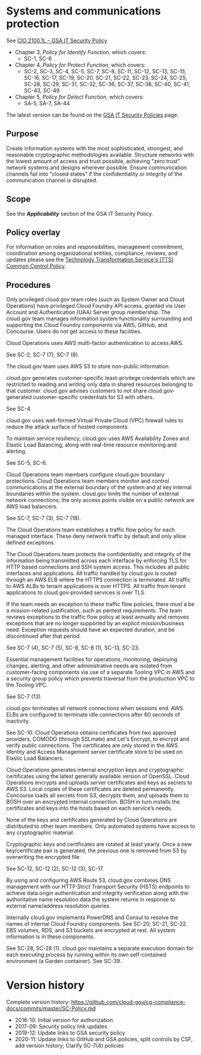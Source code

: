 # Systems and communications protection

See [CIO 2100.1L – GSA IT Security Policy](https://www.gsa.gov/cdnstatic/CIO_2100_1L_CHGE_1_CC040905_signed_PDF_version_7-15-2019.pdf) 

* Chapter 3, _Policy for Identify Function_, which covers:
  * SC-1, SC-6
* Chapter 4, _Policy for Protect Function_, which covers:
  * SC-2, SC-3, SC-4, SC-5, SC-7, SC-8, SC-11, SC-12, SC-13, SC-15, SC-16, SC-17, SC-19, SC-20, SC-21, SC-22, SC-23, SC-24, SC-25, SC-28, SC-29, SC-31, SC-32, SC-36, SC-37, SC-38, SC-40, SC-41, SC-43, SC-49
* Chapter 5, _Policy for Detect Function_, which covers:
  * SA-5, SA-7, SA-44

The latest version can be found on the [GSA IT Security Policies](https://www.gsa.gov/about-us/organization/office-of-the-chief-information-officer/chief-information-security-officer-ciso/it-security-policies) page.

## Purpose

Create information systems with the most sophisticated, strongest, and reasonable cryptographic methodologies available. Structure networks with the lowest amount of access and trust possible, achieving "zero trust" network systems and designs wherever possible. Ensure communication channels fail into "closed states" if the confidentiality or integrity of the communication channel is disrupted.

## Scope

See the **_Applicability_** section of the GSA IT Security Policy.

## Policy overlay

For information on roles and responsibilities, management commitment, coordination among organizational entities, compliance, reviews, and updates please see the [Technology Transformation Service's (TTS) Common Control Policy](https://github.com/cloud-gov/cg-compliance-docs/blob/master/TTS-Common-Control-Policy.md).

## Procedures

Only privileged cloud.gov team roles (such as System Owner and Cloud Operations) have privileged Cloud Foundry API access, granted via User Account and Authentication (UAA) Server group membership. The cloud.gov team manages information system functionality surrounding and supporting the Cloud Foundry components via AWS, GitHub, and Concourse. Users do not get access to these facilities.

Cloud Operations uses AWS multi-factor authentication to access AWS.

See SC-2, SC-7 (7), SC-7 (8).

The cloud.gov team uses AWS S3 to store non-public information.

cloud.gov generates customer-specific least-privilege credentials which are restricted to reading and writing only data in shared resources belonging to that customer. cloud.gov advises customers to not share cloud.gov-generated customer-specific credentials for S3 with others.

See SC-4.

cloud.gov uses well-formed Virtual Private Cloud (VPC) firewall rules to reduce the attack surface of hosted components.

To maintain service resiliency, cloud.gov uses AWS Availability Zones and Elastic Load Balancing, along with real-time resource monitoring and alerting.

See SC-5, SC-6.

Cloud Operations team members configure cloud.gov boundary protections. Cloud Operations team members monitor and control communications at the external boundary of the system and at key internal boundaries within the system. cloud.gov limits the number of external network connections; the only access points visible on a public network are AWS load balancers.

See SC-7, SC-7 (3), SC-7 (18).

The Cloud Operations team establishes a traffic flow policy for each managed interface. These deny network traffic by default and only allow defined exceptions.

The Cloud Operations team protects the confidentiality and integrity of the information being transmitted across each interface by enforcing TLS for HTTP based connections and SSH system access. This includes all public interfaces and applications. All traffic handled by cloud.gov is routed through an AWS ELB where the HTTPS connection is terminated. All traffic to AWS ALBs to tenant applications is over HTTPS. All traffic from tenant applications to cloud.gov-provided services is over TLS. 

If the team needs an exception to these traffic flow policies, there must a be a mission-related justification, such as pentest requirements. The team reviews exceptions to the traffic flow policy at least annually and removes exceptions that are no longer supported by an explicit mission/business need. Exception requests should have an expected duration, and be discontinued after that period.

See SC-7 (4), SC-7 (5), SC-8, SC-8 (1), SC-13, SC-23.

Essential management facilities for operations, monitoring, deploying changes, alerting, and other administrative needs are isolated from customer-facing components via use of a separate Tooling VPC in AWS and a security group policy which prevents traversal from the production VPC to the Tooling VPC.

See SC-7 (13).

cloud.gov terminates all network connections when sessions end. AWS ELBs are configured to terminate idle connections after 60 seconds of inactivity.

See SC-10.
Cloud Operations obtains certificates from two approved providers, COMODO (through SSLmate) and Let's Encrypt, to encrypt and verify public connections. The certificates are only stored in the AWS Identity and Access Management server certificate store to be used on Elastic Load Balancers.

Cloud Operations generates internal encryption keys and cryptographic certificates using the latest generally available version of OpenSSL. Cloud Operations encrypts and uploads server certificates and keys as secrets to AWS S3. Local copies of these certificates are deleted permanently. Concourse loads all secrets from S3, decrypts them, and uploads them to BOSH over an encrypted internal connection. BOSH in turn installs the certificates and keys into the hosts based on each service’s needs.

None of the keys and certificates generated by Cloud Operations are distributed to other team members. Only automated systems have access to any cryptographic material.

Cryptographic keys and certificates are rotated at least yearly. Once a new key/certificate pair is generated, the previous one is removed from S3 by overwriting the encrypted file.

See SC-12, SC-12 (2), SC-12 (3), SC-17.

By using and configuring AWS Route 53, cloud.gov combines DNS management with our HTTP Strict Transport Security (HSTS) endpoints to achieve data origin authentication and integrity verification along with the authoritative name resolution data the system returns in response to external name/address resolution queries.

Internally cloud.gov implements PowerDNS and Consul to resolve the names of internal Cloud Foundry components.
See SC-20, SC-21, SC-22.
EBS volumes, RDS, and S3 buckets are encrypted at rest. All system information is in these components.

See SC-28, SC-28 (1).
cloud.gov maintains a separate execution domain for each executing process by running within its own self-contained environment (a Garden container).
See SC-39.
 
# Version history

Complete version history: https://github.com/cloud-gov/cg-compliance-docs/commits/master/SC-Policy.md

* 2016-10: Initial version for authorization
* 2017-09: Security policy link updates
* 2019-12: Update links to GSA security policy
* 2020-11: Update links to GitHub and GSA policies, split controls by CSF, add version history; Clarify SC-7(4) policies

